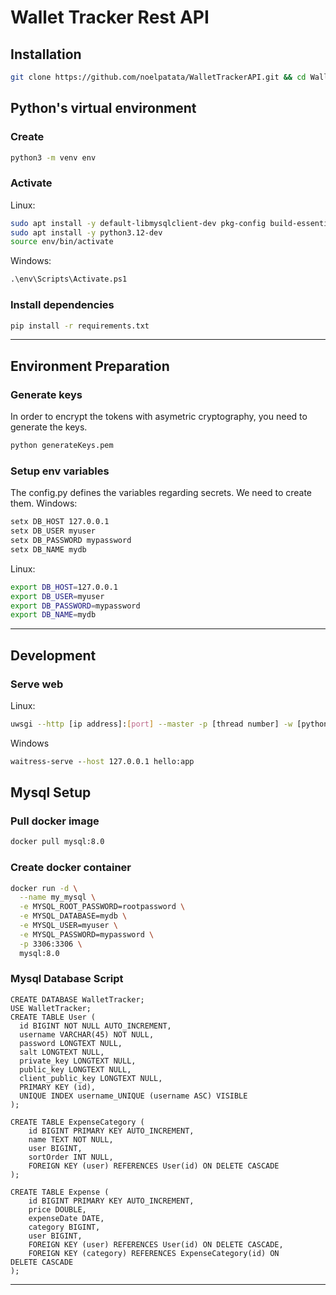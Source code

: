 # Wallet Tracker Rest API
## Installation
``` bash
git clone https://github.com/noelpatata/WalletTrackerAPI.git && cd WalletTrackerAPI/
```

## Python's virtual environment
### Create

``` bash
python3 -m venv env
```
### Activate 
Linux:

``` bash
sudo apt install -y default-libmysqlclient-dev pkg-config build-essential
sudo apt install -y python3.12-dev
source env/bin/activate
```
Windows:

``` cmd
.\env\Scripts\Activate.ps1
```
### Install dependencies
``` bash
pip install -r requirements.txt
```

---

## Environment Preparation
### Generate keys
In order to encrypt the tokens with asymetric cryptography, you need to generate the keys.
``` bash
python generateKeys.pem
```
### Setup env variables
The config.py defines the variables regarding secrets. We need to create them.
Windows:

``` cmd
setx DB_HOST 127.0.0.1
setx DB_USER myuser
setx DB_PASSWORD mypassword
setx DB_NAME mydb
```
Linux:

``` bash
export DB_HOST=127.0.0.1
export DB_USER=myuser
export DB_PASSWORD=mypassword
export DB_NAME=mydb
```
---

## Development
### Serve web
Linux:

``` bash
uwsgi --http [ip address]:[port] --master -p [thread number] -w [python file name (without .py extension)]:app
```
Windows

``` cmd
waitress-serve --host 127.0.0.1 hello:app
```
## Mysql Setup
### Pull docker image

``` bash
docker pull mysql:8.0
```
### Create docker container

``` bash
docker run -d \
  --name my_mysql \
  -e MYSQL_ROOT_PASSWORD=rootpassword \
  -e MYSQL_DATABASE=mydb \
  -e MYSQL_USER=myuser \
  -e MYSQL_PASSWORD=mypassword \
  -p 3306:3306 \
  mysql:8.0
```
### Mysql Database Script
``` mysql
CREATE DATABASE WalletTracker;
USE WalletTracker;
CREATE TABLE User (
  id BIGINT NOT NULL AUTO_INCREMENT,
  username VARCHAR(45) NOT NULL,
  password LONGTEXT NULL,
  salt LONGTEXT NULL,
  private_key LONGTEXT NULL,
  public_key LONGTEXT NULL,
  client_public_key LONGTEXT NULL,
  PRIMARY KEY (id),
  UNIQUE INDEX username_UNIQUE (username ASC) VISIBLE
);
  
CREATE TABLE ExpenseCategory (
    id BIGINT PRIMARY KEY AUTO_INCREMENT,
    name TEXT NOT NULL,
    user BIGINT,
    sortOrder INT NULL,
    FOREIGN KEY (user) REFERENCES User(id) ON DELETE CASCADE
);

CREATE TABLE Expense (
    id BIGINT PRIMARY KEY AUTO_INCREMENT,
    price DOUBLE,
    expenseDate DATE,
    category BIGINT,
    user BIGINT,
    FOREIGN KEY (user) REFERENCES User(id) ON DELETE CASCADE,
    FOREIGN KEY (category) REFERENCES ExpenseCategory(id) ON DELETE CASCADE
);
```
---


